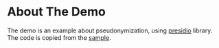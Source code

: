 # About The Demo

The demo is an example about pseudonymization, using [presidio](https://github.com/microsoft/presidio) library. The code is copied from the [sample](https://github.com/microsoft/presidio/blob/main/docs/samples/python/example_custom_lambda_anonymizer.py).
